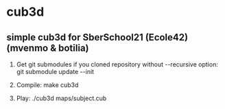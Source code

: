 # cub3d
## simple cub3d for SberSchool21 (Ecole42) (mvenmo & botilia)

1) Get git submodules if you cloned repository without --recursive option:
git submodule update --init

2) Compile:
make cub3d

3) Play:
./cub3d maps/subject.cub
